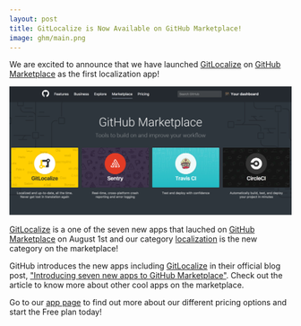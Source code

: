 ```yaml
---
layout: post
title: GitLocalize is Now Available on GitHub Marketplace!
image: ghm/main.png
---
```


We are excited to announce that we have launched [GitLocalize](https://github.com/marketplace/gitlocalize) on [GitHub Marketplace](https://github.com/marketplace) as the first localization app!

![GitHub Marketplace top page](/img/ghm/main.png)

[GitLocalize](https://gitlocalize.com) is a one of the seven new apps that lauched on [GitHub Marketplace](https://github.com/marketplace) on August 1st and our category [localization](https://github.com/marketplace/category/localization) is the new category on the marketplace!

GitHub introduces the new apps including [GitLocalize](https://gitlocalize.com) in their official blog post, ["Introducing seven new apps to GitHub Marketplace"](https://github.com/blog/2411-introducing-seven-new-apps-to-github-marketplace). Check out the article to know more about other cool apps on the marketplace.

Go to our [app page](https://github.com/marketplace/gitlocalize) to find out more about our different pricing options and start the Free plan today!
